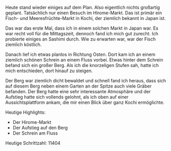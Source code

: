 Heute stand wieder einiges auf dem Plan. Also eigentlich nichts großartig geplant. Tatsächlich nur einen Besuch im Hirome-Markt. Das ist primär ein Fisch- und Meeresfrüchte-Markt in Kochi, der ziemlich bekannt in Japan ist.

Das war das erste Mal, dass ich in einem solchen Markt in Japan war. Es war recht voll für die Mittagszeit, dennoch fand ich mich gut zurecht. Ich probierte einiges an Sashimi durch. Wie zu erwarten war, war der Fisch ziemlich köstlich.

Danach lief ich etwas planlos in Richtung Osten. Dort kam ich an einem ziemlich schönen Schrein an einem Fluss vorbei. Etwas hinter dem Schrein befand sich ein großer Berg. Als ich die knorzeligen Stufen sah, hatte ich mich entschieden, dort hinauf zu steigen.

Der Berg war ziemlich dicht bewaldet und schnell fand ich heraus, dass sich auf diesem Berg neben einem Garten an der Spitze auch viele Gräber befanden. Der Berg hatte eine sehr interessante Atmosphäre und der Aufstieg hatte sich vollends gelohnt, als ich oben auf einer Aussichtsplattform ankam, die mir einen Blick über ganz Kochi ermöglichte.

Heutige Highlights:
- Der Hirome-Markt
- Der Aufstieg auf den Berg
- Der Schrein am Fluss

Heutige Schrittzahl: 11404